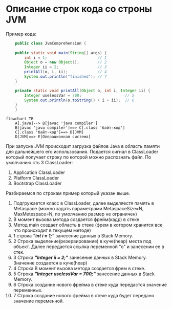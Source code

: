 # Описание строк кода со строны JVM

Пример кода:  

```java
    public class JvmComprehension {
    
    public static void main(String[] args) {
        int i = 1;                      // 1
        Object o = new Object();        // 2
        Integer ii = 2;                 // 3
        printAll(o, i, ii);             // 4
        System.out.println("finished"); // 7
    }

    private static void printAll(Object o, int i, Integer ii) {
        Integer uselessVar = 700;                   // 5
        System.out.println(o.toString() + i + ii);  // 6
    }
    }
```

```mermaid
flowchart TB  
    A[.java]--> B[javac 'java compiler']
    B[javac 'java compiler']==> C[.class 'байт-код']
    C[.class 'байт-код']==> D[JVM]
    D[JVM]==> E[Операционная система]
```

При запуске JVM происходит загрузка файлов Java в область памяти для 
дальнейшего его использования. Подается сигнал в ClassLoader который получает строку 
по которой можно распознать файл. По умолчанию сть 3 ClassLoader: 
1. Application ClassLoader
2. Platform ClassLoader
3. Bootstrap ClassLoader
  
Разбираемся по строкам пример который указан выше.
1. Подгружается класс в ClassLoader, далее выделяестя память в 
Metaspace (можно задать параметрами MetaspaceSize=N, MaxMetespace=N, по умолчанию размер не ограничен)
2. В момент вызова метода создается фрейм(кадр) в стеке
3. Метод main создает область в стеке (фрем в котором хранится все что происходит в текущем методе)
4. 1 строка ***"int i = 1;"*** занесение данных в Stack Memory.
5. 2 Строка выделение(резервирование) в куче(heap) места под объект. Далее
передается ссылка переменной "о" и занесении ее в стек.
6. 3 Строка ***"Integer ii = 2;"*** занесение данных в Stack Memory. Значение создается в куче(heap)
7. 4 Строка В момент вызова метода создается фрем в стеке.
8. 5 Строка ***"Integer uselessVar = 700;"*** занесение данных в Stack Memory.
9. 6 Строка создание нового фрейма в стеке куда передастся значение переменных.
10. 7 Строка создание нового фрейма в стеке куда будет передано значение переменной.



